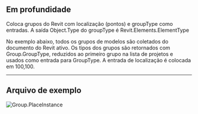 ## Em profundidade
Coloca grupos do Revit com localização (pontos) e groupType como entradas. A saída Object.Type do groupType é Revit.Elements.ElementType

 No exemplo abaixo, todos os grupos de modelos são coletados do documento do Revit ativo. Os tipos dos grupos são retornados com Group.GroupType, reduzidos ao primeiro grupo na lista de projetos e usados como entrada para GroupType. A entrada de localização é colocada em 100,100.
___
## Arquivo de exemplo

![Group.PlaceInstance](./Revit.Elements.Group.PlaceInstance_img.jpg)
